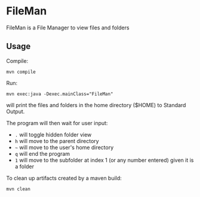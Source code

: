 # FileMan

FileMan is a File Manager to view files and folders

## Usage
Compile:

`mvn compile`

Run:

`mvn exec:java -Dexec.mainClass="FileMan"`

will print the files and folders in the home directory ($HOME) to Standard Output.

The program will then wait for user input:
- `.` will toggle hidden folder view
- `h` will move to the parent directory
- `~` will move to the user's home directory
- `q` will end the program
- `1` will move to the subfolder at index 1 (or any number entered) given it is a folder

To clean up artifacts created by a maven build:

`mvn clean`
